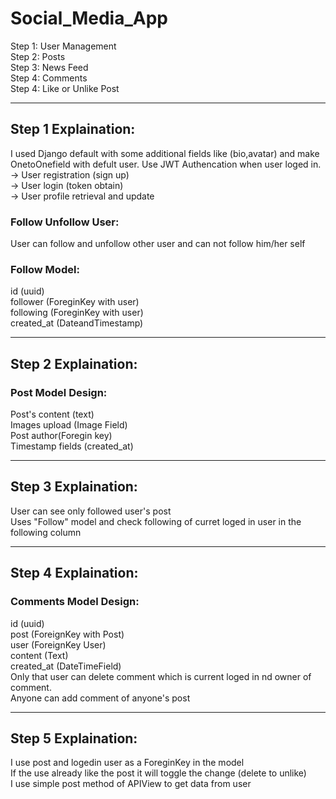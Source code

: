 <h1>Social_Media_App</h1>
Step 1: User Management <br>
Step 2: Posts <br>
Step 3: News Feed <br>
Step 4: Comments <br>
Step 4: Like or Unlike Post <br>
<hr>
<h2 >Step 1 Explaination:</h2>
I used Django default with some additional fields like (bio,avatar) and make OnetoOnefield with defult user.
Use JWT Authencation when user loged in.<br>
-> User registration (sign up) <br>
-> User login (token obtain) <br>
-> User profile retrieval and update <br>
<h3>Follow Unfollow User:</h3>
User can follow and unfollow other user and can not follow him/her self
<h3>Follow Model:</h3>
id (uuid) <br>
follower (ForeginKey with user) <br>
following (ForeginKey with user) <br>
created_at (DateandTimestamp) <br>
<hr>
<h2>Step 2 Explaination:</h2>
<h3>Post Model Design:</h3>
Post's content (text) <br>
Images upload (Image Field) <br>
Post author(Foregin  key) <br>
Timestamp fields (created_at) <br>
<hr>
<h2>Step 3 Explaination:</h2>
User can see only followed user's post <br>
Uses "Follow" model and check following of curret loged in user in the following column <br>
<hr>
<h2>Step 4 Explaination:</h2>
<h3>Comments Model Design:</h3>
id (uuid) <br>
post (ForeignKey with Post) <br>
user (ForeignKey User) <br>
content (Text) <br>
created_at (DateTimeField) <br>
Only that user can delete comment which is current loged in nd owner of comment. <br>
Anyone can add comment of anyone's post <br>
<hr>
<h2>Step 5 Explaination:</h2>
I use post and logedin user as a ForeginKey in the model <br>
If the use already like the post it will toggle the change (delete to unlike)<br>
I use simple post method of APIView to get data from user <br>
